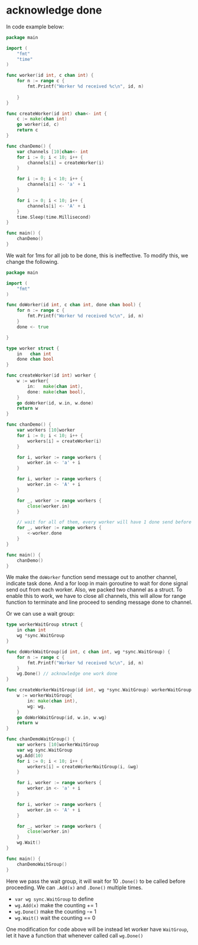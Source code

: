 # acknowledge done

In code example below:
```go
package main

import (
	"fmt"
	"time"
)

func worker(id int, c chan int) {
	for n := range c {
		fmt.Printf("Worker %d received %c\n", id, n)
		
	}
}

func createWorker(id int) chan<- int {
	c := make(chan int)
	go worker(id, c)
	return c
}

func chanDemo() {
	var channels [10]chan<- int
	for i := 0; i < 10; i++ {
		channels[i] = createWorker(i)
	}

	for i := 0; i < 10; i++ {
		channels[i] <- 'a' + i
	}

	for i := 0; i < 10; i++ {
		channels[i] <- 'A' + i
	}
	time.Sleep(time.Millisecond)
}

func main() {
	chanDemo()
}
```
We wait for 1ms for all job to be done, this is ineffective. To modify this, we change the following.

```go
package main

import (
	"fmt"
)

func doWorker(id int, c chan int, done chan bool) {
	for n := range c {
		fmt.Printf("Worker %d received %c\n", id, n)
	}
	done <- true

}

type worker struct {
	in   chan int
	done chan bool
}

func createWorker(id int) worker {
	w := worker{
		in:   make(chan int),
		done: make(chan bool),
	}
	go doWorker(id, w.in, w.done)
	return w
}

func chanDemo() {
	var workers [10]worker
	for i := 0; i < 10; i++ {
		workers[i] = createWorker(i)
	}

	for i, worker := range workers {
		worker.in <- 'a' + i
	}

	for i, worker := range workers {
		worker.in <- 'A' + i
	}

	for _, worker := range workers {
		close(worker.in)
	}

	// wait for all of them, every worker will have 1 done send before done
	for _, worker := range workers {
		<-worker.done
	}
}

func main() {
	chanDemo()
}
```
We make the `doWorker` function send message out to another channel, indicate task done. And a for loop in
main goroutine to wait for done signal send out from each worker. Also, we packed two channel as a struct. To enable
this to work, we have to close all channels, this will allow for range function to terminate and line proceed to sending message
done to channel.

Or we can use a wait group:
```go
type workerWaitGroup struct {
	in chan int
	wg *sync.WaitGroup
}

func doWorkWaitGroup(id int, c chan int, wg *sync.WaitGroup) {
	for n := range c {
		fmt.Printf("Worker %d received %c\n", id, n)
	}
	wg.Done() // acknowledge one work done
}

func createWorkerWaitGroup(id int, wg *sync.WaitGroup) workerWaitGroup {
	w := workerWaitGroup{
		in: make(chan int),
		wg: wg,
	}
	go doWorkWaitGroup(id, w.in, w.wg)
	return w
}

func chanDemoWaitGroup() {
	var workers [10]workerWaitGroup
	var wg sync.WaitGroup
	wg.Add(10)
	for i := 0; i < 10; i++ {
		workers[i] = createWorkerWaitGroup(i, &wg)
	}

	for i, worker := range workers {
		worker.in <- 'a' + i
	}

	for i, worker := range workers {
		worker.in <- 'A' + i
	}

	for _, worker := range workers {
		close(worker.in)
	}
	wg.Wait()
}

func main() {
	chanDemoWaitGroup()
}
```
Here we pass the wait group, it will wait for 10 `.Done()` to be called before proceeding. We can `.Add(x)` and `.Done()` multiple times.
- `var wg sync.WaitGroup` to define
- `wg.Add(x)` make the counting += 1
- `wg.Done()` make the counting -= 1
- `wg.Wait()` wait the counting == 0

One modification for code above will be instead let worker have `WaitGroup`, let it have a function that whenever called call `wg.Done()`